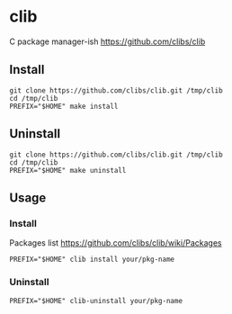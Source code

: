 # clib

C package manager-ish <https://github.com/clibs/clib>

## Install

    git clone https://github.com/clibs/clib.git /tmp/clib
    cd /tmp/clib
    PREFIX="$HOME" make install

## Uninstall

    git clone https://github.com/clibs/clib.git /tmp/clib
    cd /tmp/clib
    PREFIX="$HOME" make uninstall

## Usage

### Install

Packages list <https://github.com/clibs/clib/wiki/Packages>

    PREFIX="$HOME" clib install your/pkg-name

### Uninstall

    PREFIX="$HOME" clib-uninstall your/pkg-name
